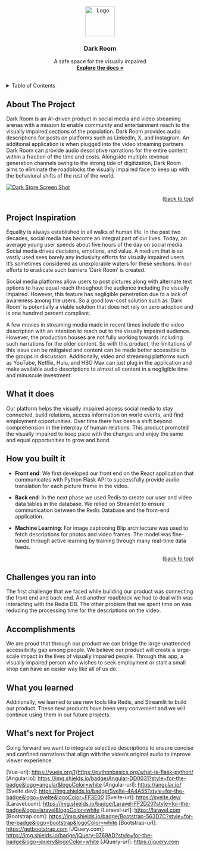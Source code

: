 <!-- Improved compatibility of back to top link: See: https://github.com/othneildrew/Best-README-Template/pull/73 -->
<a name="readme-top"></a>
<!--
*** Thanks for checking out the Best-README-Template. If you have a suggestion
*** that would make this better, please fork the repo and create a pull request
*** or simply open an issue with the tag "enhancement".
*** Don't forget to give the project a star!
*** Thanks again! Now go create something AMAZING! :D
-->



<!-- PROJECT SHIELDS -->
<!--
*** I'm using markdown "reference style" links for readability.
*** Reference links are enclosed in brackets [ ] instead of parentheses ( ).
*** See the bottom of this document for the declaration of the reference variables
*** for contributors-url, forks-url, etc. This is an optional, concise syntax you may use.
*** https://www.markdownguide.org/basic-syntax/#reference-style-links
-->



<!-- PROJECT LOGO -->
<br />
<div align="center">
  <a href="http://darkroom4.us/">
    <img src="images/logo.png" alt="Logo" width="80" height="80">
  </a>

<h3 align="center">Dark Room</h3>

  <p align="center">
    A safe space for the visually impaired​
    <br />
    <a href="https://github.com/sinking8/HackSC"><strong>Explore the docs »</strong></a>
    <br />
    <br />
  </p>
</div>



<!-- TABLE OF CONTENTS -->
<details>
  <summary>Table of Contents</summary>
  <ol>
    <li><a href="#about-the-project">About The Project</a> </li>
    <li><a href="#Project Inspiration">Project Inspiration</a></li>
    <li><a href="#What it does">What it does</a></li>
    <li><a href="#How you built it ">How you built it </a></li>
    <li><a href="#Built With ">Built With </a></li>
    <li><a href="#Challenges you ran into ">Challenges you ran into </a></li>
    <li><a href="#Accomplishments">Accomplishments</a></li>
    <li><a href="#What you learned">What you learned</a></li>
    <li><a href="#What's next for Project">What's next for Project</a></li>
  </ol>
</details>



<!-- ABOUT THE PROJECT -->
## About The Project

Dark Room is an AI-driven product in social media and video streaming arenas with a mission to enable community and entertainment reach to the visually impaired sections of the population. Dark Room provides audio descriptions for posts on platforms such as LinkedIn, X, and Instagram. An additional application is when plugged into the video streaming partners Dark Room can provide audio descriptive narrations for the entire content within a fraction of the time and costs. Alongside multiple revenue generation channels owing to the strong tide of digitization, Dark Room aims to eliminate the roadblocks the visually impaired face to keep up with the behavioral shifts of the rest of the world.

[![Dark Store Screen Shot][product-screenshot]](https://example.com)
<p align="right">(<a href="#readme-top">back to top</a>)</p>

<!-- Project Inspiration -->
## Project Inspiration
Equality is always established in all walks of human life. In the past two decades, social media has become an integral part of our lives. Today, an average young user spends about five hours of the day on social media. Social media drives decisions, emotions, and value. A medium that is so vastly used sees barely any inclusivity efforts for visually impaired users. It’s sometimes considered as unexplorable waters for these sections. In our efforts to eradicate such barriers ‘Dark Room’ is created. 

Social media platforms allow users to post pictures along with alternate text options to have equal reach throughout the audience including the visually impaired. However, this feature has negligible penetration due to a lack of awareness among the users. So a good low-cost solution such as ‘Dark Room’ is potentially a viable solution that does not rely on zero adoption and is one hundred percent compliant.    

A few movies in streaming media made in recent times include the video description with an intention to reach out to the visually impaired audience. However, the production houses are not fully working towards including such narrations for the older content. So with this product, the limitations of this issue can be mitigated and content can be made better accessible to the groups in discussion. Additionally, video and streaming platforms such as YouTube, Netflix, Hulu, and HBO Max can just plug in the application and make available audio descriptions to almost all content in a negligible time and minuscule investment.

<!-- What it does -->
## What it does
Our platform helps the visually impaired access social media to stay connected, build relations, access information on world events, and find employment opportunities. Over time there has been a shift beyond comprehension in the interplay of human relations. This product promoted the visually impaired to keep pace with the changes and enjoy the same and equal opportunities to grow and bond.

<!-- How you built it  -->
## How you built it 
- **Front end**: We first developed our front end on the React application that communicates with Python Flask API to successfully provide audio translation for each picture frame in the video. 

- **Back end**: In the next phase we used Redis to create our user and video data tables in the database. We relied on Streamlet to ensure communication between the Redis Database and the front-end application.

- **Machine Learning**: For image captioning Blip architecture was used to fetch descriptions for photos and video frames. The model was fine-tuned through active learning by training through many real-time data feeds.<p align="right">(<a href="#readme-top">back to top</a>)</p>


<!-- Challenges you ran into  -->
## Challenges you ran into
The first challenge that we faced while building our product was connecting the front end and back end. And another roadblock we had to deal with was interacting with the Redis DB. The other problem that we spent time on was reducing the processing time for the descriptions on the video.

<!-- Accomplishments  -->
## Accomplishments

We are proud that through our product we can bridge the large unattended accessibility gap among people. We believe our product will create a large-scale impact in the lives of visually impaired people. Through this app, a visually impaired person who wishes to seek employment or start a small shop can have an easier way like all of us do. 

<!-- What you learned  -->
## What you learned

Additionally, we learned to use new tools like Redis, and Streamlit to build our product. These new products have been very convenient and we will continue using them in our future projects.

<!-- What's next for Project  -->
## What's next for Project

Going forward we want to integrate selective descriptions to ensure concise and confined narrations that align with the video’s original audio to improve viewer experience.




<!-- MARKDOWN LINKS & IMAGES -->
<!-- https://www.markdownguide.org/basic-syntax/#reference-style-links -->
[contributors-shield]: https://img.shields.io/github/contributors/github_username/repo_name.svg?style=for-the-badge
[contributors-url]: https://github.com/github_username/repo_name/graphs/contributors
[forks-shield]: https://img.shields.io/github/forks/github_username/repo_name.svg?style=for-the-badge
[forks-url]: https://github.com/github_username/repo_name/network/members
[stars-shield]: https://img.shields.io/github/stars/github_username/repo_name.svg?style=for-the-badge
[stars-url]: https://github.com/github_username/repo_name/stargazers
[issues-shield]: https://img.shields.io/github/issues/github_username/repo_name.svg?style=for-the-badge
[issues-url]: https://github.com/github_username/repo_name/issues
[license-shield]: https://img.shields.io/github/license/github_username/repo_name.svg?style=for-the-badge
[license-url]: https://github.com/github_username/repo_name/blob/master/LICENSE.txt
[linkedin-shield]: https://img.shields.io/badge/-LinkedIn-black.svg?style=for-the-badge&logo=linkedin&colorB=555
[linkedin-url]: https://linkedin.com/in/linkedin_username
[product-screenshot]: images/screenshot.png
[Next.js]: https://img.shields.io/badge/next.js-000000?style=for-the-badge&logo=nextdotjs&logoColor=white
[Next-url]: https://nextjs.org/
[React.js]: https://img.shields.io/badge/React-20232A?style=for-the-badge&logo=react&logoColor=61DAFB
[React-url]: https://reactjs.org/
[Vue.js]: https://img.shields.io/badge/React-20232A?style=for-the-badge&logo=react&logoColor=61DAFB
[Vue-url]: https://vuejs.org/](https://pythonbasics.org/what-is-flask-python/
[Angular.io]: https://img.shields.io/badge/Angular-DD0031?style=for-the-badge&logo=angular&logoColor=white
[Angular-url]: https://angular.io/
[Svelte.dev]: https://img.shields.io/badge/Svelte-4A4A55?style=for-the-badge&logo=svelte&logoColor=FF3E00
[Svelte-url]: https://svelte.dev/
[Laravel.com]: https://img.shields.io/badge/Laravel-FF2D20?style=for-the-badge&logo=laravel&logoColor=white
[Laravel-url]: https://laravel.com
[Bootstrap.com]: https://img.shields.io/badge/Bootstrap-563D7C?style=for-the-badge&logo=bootstrap&logoColor=white
[Bootstrap-url]: https://getbootstrap.com
[JQuery.com]: https://img.shields.io/badge/jQuery-0769AD?style=for-the-badge&logo=jquery&logoColor=white
[JQuery-url]: https://jquery.com 
